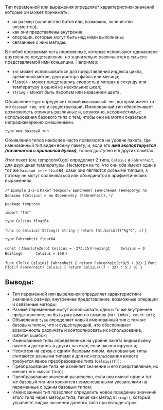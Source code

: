 Тип переменной или выражения определяет характеристики значений, которые он может принимать:

- их размер (количество битов или, возможно, количество элементов);
- как они представлены внутренне;
- операции, которые могут быть над ними выполнены;
- связанные с ним методы.

В любой программе есть переменные, которые используют одинаковое внутреннее представление, но значительно различаются в смысле представляемой ими концепции. Например:

- `int` может использоваться для представления индекса цикла, временной метки, дескриптора файла или месяца;
- `float64` - может представлять скорость в метрах в секунду или температуру в одной из нескольких шкал;
- `string` - может быть паролем или названием цвета.

Объявление `type` определяет новый `именованный тип`, который имеет тот же `базовый тип`, что и существующий. Именованный тип обеспечивает возможность отличать различные и, возможно, несовместимые использования базового типа с тем, чтобы они не могли оказаться непреднамеренно смешанными.

`type имя базовый_тип`

Объявления типов наиболее часто появляются на уровне пакета, где именованный тип виден всему пакету, и, если это **_имя экспортируется (начинается с прописной буквы)_**, то оно доступно и в других пакетах.

Этот пакет (см. tempconv0.go) определяет 2 типа, `Celsius` и `Fahrenheit`, для двух шкал температуры. Несмотря на то, что они оба имеют один и тот же `базовый тип` - `float64`, сами они являются _разными типами_, а потому не могут сравниваться или объединятся в арифметических выражениях.

`/*`
`Example 2-5-1`
`Пакет tempconv выполняет вычисления температур по Цельсию (Celsius) и по Фаренгейту (Fahrenheit),`
`*/`

`package tempconv`

`import "fmt"`

`type Celsius float64`

`func (c Celsius) String() string {`
	`return fmt.Sprintf("%g°C", c)`
`}`

`type Fahrenheit float64`

`const (`
	`AbsoluteZeroC Celsius = -273.15`
	`FreezingC     Celsius = 0`
	`BoilingC      Celsius = 100`
`)`

`func CToF(c Celsius) Fahrenheit { return Fahrenheit(c*9/5 + 32) }`
`func FToC(f Fahrenheit) Celsius { return Celsius((f - 32) * 5 / 9) }`


## Выводы:

- Тип переменной или выражения определяет характеристики значений: размер, внутреннее представление, возможные операции и связанные методы;
- Разные переменные могут использовать одно и то же внутреннее представление, но быть разными по смыслу (`var index, count int`);
- Объявление `type` определяет новый именованный тип с тем же базовым типом, что и существующий, что обеспечивает возможность различать и контролировать их использование, избегая ошибок;
- Именованные типы определенные на уровне пакета видны всему пакету и доступны в других пакетах, если экспортируются;
- Несмотря на связь с одним базовым типом, именованные типы считаются разными типами и для их использования вместе требуется явное преобразование типа (`Celsius(f)`);
- Преобразование типа не изменяет значение и его представление, но меняет его смысл (тип);
- Преобразование значений разрешено, если они имеют один и тот же базовый тип или являются неименованными указателями на переменные с одним базовым типом;
- Именованный тип позволяет определить новое поведение значений этого типа через методы типа, такие как метод `String()`, который управляет видом значений данного типа при выводе строк.